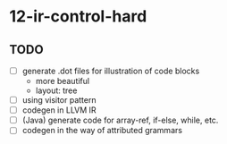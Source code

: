 # 12-ir-control-hard

## TODO

- [ ] generate .dot files for illustration of code blocks
	- more beautiful
	- layout: tree
- [ ] using visitor pattern
- [ ] codegen in LLVM IR
- [ ] (Java) generate code for array-ref, if-else, while, etc.
- [ ] codegen in the way of attributed grammars